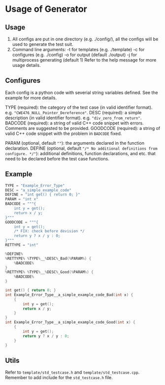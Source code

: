 Usage of Generator
==================

Usage
-----

1. All configs are put in one directory (e.g. ./config/), all the configs will be used to generate the test suit.
2. Command line arguments:
    -t for templates (e.g. ./template)
    -c for configures (e.g. ./config)
    -o for output (default ./output)
    -j for multiprocess generating (default 1)
    Refer to the help message for more usage details.

Configures
----------

Each config is a python code with severial string variables defined. See the example for more details.

TYPE (required): the category of the test case (in valid identifier format). e.g. `"CWE476_NULL_Pointer_Dereference"`.
DESC (required): a simple description (in valid identifier format). e.g. `"div_zero_from_return"`.
BADCODE (required): a string of valid C++ code snippet with errors. Comments are suggested to be provided.
GOODCODE (required): a string of valid C++ code snippet with the problem in `BADCODE` fixed.

PARAM (optional, default `""`): the arguments declared in the function declaration.
DEFINE (optional, default `"/* No additional definitions from configure. */"`): additional definitions, function declarations, and etc. that need to be declared before the test case functions.

Example
-------

```config/example.py
TYPE = "Example_Error_Type"
DESC = "a_simple_example_code"
DEFINE = "int get() { return 0; }"
PARAM = "int x"
BADCODE = """{
    int y = get();
    return x / y;
}"""
GOODCODE = """{
    int y = get();
    /* FIX: check before devision */
    return y ? x / y : 0;
}"""
RETTYPE = "int"
```

```template/example-01.tmpl.cc
%DEFINE%
%RETTYPE% %TYPE%__%DESC%_Bad(%PARAM%) {
    %BADCODE%
}
%RETTYPE% %TYPE%__%DESC%_Good(%PARAM%) {
    %BADCODE%
}
```

```output/Example_Error_Type/Example_Error_Type__a_simple_example_code_all_01.cc
int get() { return 0; }
int Example_Error_Type__a_simple_example_code_Bad(int x) {
    {
        int y = get();
        return x / y;
    }
}
int Example_Error_Type__a_simple_example_code_Good(int x) {
    {
        int y = get();
        return y ? x / y : 0;
    }
}
```

Utils
-----

Refer to `template/std_testcase.h` and `template/std_testcase.cpp`. Remember to add include for the `std_testcase.h` file.
